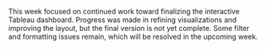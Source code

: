 This week focused on continued work toward finalizing the interactive Tableau dashboard.
Progress was made in refining visualizations and improving the layout, but the final version is not yet complete.
Some filter and formatting issues remain, which will be resolved in the upcoming week.
